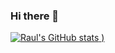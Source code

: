 ### Hi there 👋

[![Raul's GitHub stats](https://github-readme-stats.vercel.app/api?username=Vennom1028&show_icons=true&theme=ayu-mirage)
)](https://github.com/anuraghazra/github-readme-stats)
<!--
**Vennom1028/Vennom1028** is a ✨ _special_ ✨ repository because its `README.md` (this file) appears on your GitHub profile.

Here are some ideas to get you started:

- 🔭 I’m currently working on ...
- 🌱 I’m currently learning ...
- 👯 I’m looking to collaborate on ...
- 🤔 I’m looking for help with ...
- 💬 Ask me about ...
- 📫 How to reach me: ...
- 😄 Pronouns: ...
- ⚡ Fun fact: ...
-->
